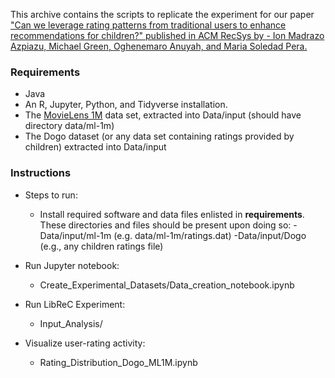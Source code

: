This archive contains the scripts to replicate the experiment for our paper ["Can we leverage rating patterns from traditional users to enhance recommendations for children?" published in ACM RecSys by - Ion Madrazo Azpiazu, Michael Green, Oghenemaro Anuyah, and Maria Soledad Pera.](https://scholarworks.boisestate.edu/cs_scripts/6/)

### Requirements
- Java
- An R, Jupyter, Python, and Tidyverse installation.
- The [MovieLens 1M](https://grouplens.org/datasets/movielens/) data set, extracted into Data/input (should have directory data/ml-1m)
- The Dogo dataset (or any data set containing ratings provided by children) extracted into Data/input

### Instructions
- Steps to run:
  - Install required software and data files enlisted in <b>requirements</b>. These directories and files should be present upon doing so:
    -Data/input/ml-1m (e.g. data/ml-1m/ratings.dat)
    -Data/input/Dogo (e.g., any children ratings file)
    
- Run Jupyter notebook:
  - Create_Experimental_Datasets/Data_creation_notebook.ipynb
  
- Run LibReC Experiment:
  - Input_Analysis/
  
- Visualize user-rating activity:
  - Rating_Distribution_Dogo_ML1M.ipynb
